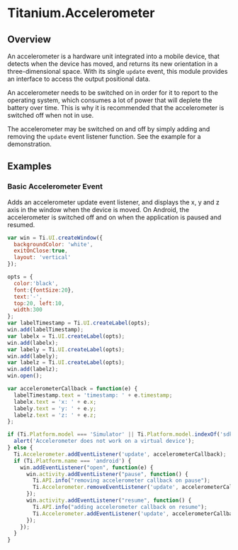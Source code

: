 # Titanium.Accelerometer

<TypeHeader/>

## Overview

An accelerometer is a hardware unit integrated into a mobile device, that detects when the 
device has moved, and returns its new orientation in a three-dimensional space. With its 
single `update` event, this module provides an interface to access the output positional data.

An accelerometer needs to be switched on in order for it to report to the operating system, 
which consumes a lot of power that will deplete the battery over time. This is why it is 
recommended that the accelerometer is switched off when not in use.

The accelerometer may be switched on and off by simply adding and removing the `update` 
event listener function. See the example for a demonstration.

## Examples

### Basic Accelerometer Event

Adds an accelerometer update event listener, and displays the x, y and z axis in the 
window when the device is moved. On Android, the accelerometer is switched off and on when 
the application is paused and resumed.

``` js
var win = Ti.UI.createWindow({
  backgroundColor: 'white',
  exitOnClose:true,
  layout: 'vertical'
});

opts = {
  color:'black',
  font:{fontSize:20},
  text:'-',
  top:20, left:10,
  width:300
};
var labelTimestamp = Ti.UI.createLabel(opts);
win.add(labelTimestamp);
var labelx = Ti.UI.createLabel(opts);
win.add(labelx);
var labely = Ti.UI.createLabel(opts);
win.add(labely);
var labelz = Ti.UI.createLabel(opts);
win.add(labelz);
win.open();

var accelerometerCallback = function(e) {
  labelTimestamp.text = 'timestamp: ' + e.timestamp;
  labelx.text = 'x: ' + e.x;
  labely.text = 'y: ' + e.y;
  labelz.text = 'z: ' + e.z;
};

if (Ti.Platform.model === 'Simulator' || Ti.Platform.model.indexOf('sdk') !== -1 ) {
  alert('Accelerometer does not work on a virtual device');
} else {
  Ti.Accelerometer.addEventListener('update', accelerometerCallback);
  if (Ti.Platform.name === 'android') {
    win.addEventListener("open", function(e) {
      win.activity.addEventListener("pause", function() {
        Ti.API.info("removing accelerometer callback on pause");
        Ti.Accelerometer.removeEventListener('update', accelerometerCallback);
      });
      win.activity.addEventListener("resume", function() {
        Ti.API.info("adding accelerometer callback on resume");
        Ti.Accelerometer.addEventListener('update', accelerometerCallback);
      });
    });
  }
}
```

<ApiDocs/>
